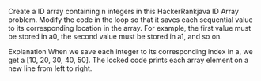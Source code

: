 Create a ID array containing n integers in this HackerRankjava ID
Array problem. Modify the code in the loop so that it saves each sequential value to its corresponding location in the array.
For example, the first value must be stored in a0, the second value must be stored in a1, and so on.

Explanation
When we save each integer to its corresponding index in a, we get
a [10, 20, 30, 40, 50]. The locked code prints each array element on a new line
from left to right.